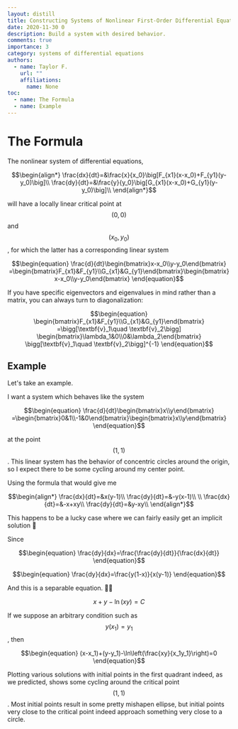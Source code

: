 ```yaml
---
layout: distill
title: Constructing Systems of Nonlinear First-Order Differential Equations to Model Population Dynamics
date: 2020-11-30 0
description: Build a system with desired behavior.
comments: true
importance: 3
category: systems of differential equations
authors:  
  - name: Taylor F.
    url: ""
    affiliations:
      name: None
toc:
  - name: The Formula
  - name: Example
---
```


# The Formula

The nonlinear system of differential equations,

$$\begin{align*}
\frac{dx}{dt}=&\frac{x}{x_0}\big[F_{x1}(x-x_0)+F_{y1}(y-y_0)\big]\\
\frac{dy}{dt}=&\frac{y}{y_0}\big[G_{x1}(x-x_0)+G_{y1}(y-y_0)\big]\\
\end{align*}$$

will have a locally linear critical point at $$(0,0)$$ and $$(x_0,y_0)$$, for which the latter has a corresponding linear system

$$\begin{equation}
\frac{d}{dt}\begin{bmatrix}x-x_0\\y-y_0\end{bmatrix}
=\begin{bmatrix}F_{x1}&F_{y1}\\G_{x1}&G_{y1}\end{bmatrix}\begin{bmatrix}x-x_0\\y-y_0\end{bmatrix}
\end{equation}$$

If you have specific eigenvectors and eigenvalues in mind rather than a matrix, you can always turn to diagonalization:

$$\begin{equation}
\begin{bmatrix}F_{x1}&F_{y1}\\G_{x1}&G_{y1}\end{bmatrix}
=\bigg[\textbf{v}_1\quad \textbf{v}_2\bigg]
\begin{bmatrix}\lambda_1&0\\0&\lambda_2\end{bmatrix}
\bigg[\textbf{v}_1\quad \textbf{v}_2\bigg]^{-1}
\end{equation}$$

## Example

Let's take an example.

I want a system which behaves like the system

$$\begin{equation}
\frac{d}{dt}\begin{bmatrix}x\\y\end{bmatrix}
=\begin{bmatrix}0&1\\-1&0\end{bmatrix}\begin{bmatrix}x\\y\end{bmatrix}
\end{equation}$$

at the point $$(1,1)$$. This linear system has the behavior of concentric circles around the origin, so I expect there to be some cycling around my center point.

Using the formula that would give me

$$\begin{align*}
\frac{dx}{dt}=&x(y-1)\\
\frac{dy}{dt}=&-y(x-1)\\
\\
\frac{dx}{dt}=&-x+xy\\
\frac{dy}{dt}=&y-xy\\
\end{align*}$$

This happens to be a lucky case where we can fairly easily get an implicit solution :eyes:

Since 

$$\begin{equation}
\frac{dy}{dx}=\frac{\frac{dy}{dt}}{\frac{dx}{dt}}
\end{equation}$$

$$\begin{equation}
\frac{dy}{dx}=\frac{y(1-x)}{x(y-1)}
\end{equation}$$

And this is a separable equation. :eyes::eyes:

$$\begin{equation}
x+y-\ln(xy)=C
\end{equation}$$

If we suppose an arbitrary condition such as $$y(x_1)=y_1$$, then

$$\begin{equation}
(x-x_1)+(y-y_1)-\ln\left(\frac{xy}{x_1y_1}\right)=0
\end{equation}$$

Plotting various solutions with initial points in the first quadrant indeed, as we predicted, shows some cycling around the critical point $$(1,1)$$. Most initial points result in some pretty mishapen ellipse, but initial points very close to the critical point indeed approach something very close to a circle.